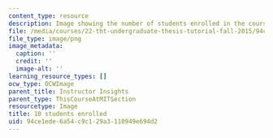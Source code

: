 ```yaml
---
content_type: resource
description: Image showing the number of students enrolled in the course.
file: /media/courses/22-tht-undergraduate-thesis-tutorial-fall-2015/94ce1ede6a54c9c129a3110949e694d2_10.png
file_type: image/png
image_metadata:
  caption: ''
  credit: ''
  image-alt: ''
learning_resource_types: []
ocw_type: OCWImage
parent_title: Instructor Insights
parent_type: ThisCourseAtMITSection
resourcetype: Image
title: 10 students enrolled
uid: 94ce1ede-6a54-c9c1-29a3-110949e694d2
---
```

